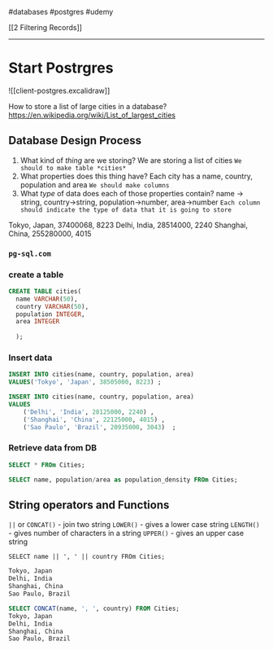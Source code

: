 #databases  #postgres  #udemy 

[[2 Filtering Records]]








---
# Start Postrgres

![[client-postgres.excalidraw]]


How to store  a list of  large cities  in a database?
https://en.wikipedia.org/wiki/List_of_largest_cities

## Database Design Process
1. What kind of *thing* are we storing?
	We are storing a list of cities
	`We should to make table *cities*`
2. What properties does this thing have?
	Each city has a name, country, population and area
	`We should make columns`
3. What *type* of data does each of those properties contain?
	name -> string, 
	country->string, 
	population->number, 
	area->number
	`Each column should indicate the type of data that it is going to store`

Tokyo, Japan, 37400068, 8223
Delhi, India, 28514000, 2240
Shanghai, China, 255280000, 4015

### `pg-sql.com`

### create a table
```sql
CREATE TABLE cities(
  name VARCHAR(50),
  country VARCHAR(50),
  population INTEGER,
  area INTEGER
  
  );
```
### Insert data
```sql
INSERT INTO cities(name, country, population, area)
VALUES('Tokyo', 'Japan', 38505000, 8223) ;
```
```sql
INSERT INTO cities(name, country, population, area)
VALUES 
	('Delhi', 'India', 28125000, 2240) ,
	('Shanghai', 'China', 22125000, 4015) ,
	('Sao Paulo', 'Brazil', 20935000, 3043)  ;
```

### Retrieve data from DB
```sql
SELECT * FROm Cities;

SELECT name, population/area as population_density FROm Cities;
```

## String operators and Functions
`||` or `CONCAT()` - join two string
`LOWER()` - gives a lower case string
`LENGTH()` - gives number of characters in a string
`UPPER()` - gives an upper case string

`SELECT name || ', ' || country FROm Cities;`
```sql
Tokyo, Japan
Delhi, India
Shanghai, China
Sao Paulo, Brazil
```

```sql
SELECT CONCAT(name, ', ', country) FROM Cities;
Tokyo, Japan
Delhi, India
Shanghai, China
Sao Paulo, Brazil
```

















